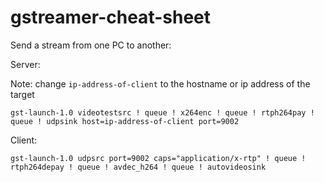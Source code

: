 # gstreamer-cheat-sheet

Send a stream from one PC to another:


Server:

Note: change `ip-address-of-client` to the hostname or ip address of the target

```
gst-launch-1.0 videotestsrc ! queue ! x264enc ! queue ! rtph264pay ! queue ! udpsink host=ip-address-of-client port=9002
```

Client:

```
gst-launch-1.0 udpsrc port=9002 caps="application/x-rtp" ! queue ! rtph264depay ! queue ! avdec_h264 ! queue ! autovideosink
```
